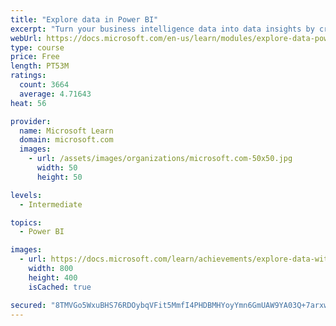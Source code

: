 ```yaml
---
title: "Explore data in Power BI"
excerpt: "Turn your business intelligence data into data insights by creating and configuring Power BI dashboards."
webUrl: https://docs.microsoft.com/en-us/learn/modules/explore-data-power-bi/
type: course
price: Free
length: PT53M
ratings:
  count: 3664
  average: 4.71643
heat: 56

provider:
  name: Microsoft Learn
  domain: microsoft.com
  images:
    - url: /assets/images/organizations/microsoft.com-50x50.jpg
      width: 50
      height: 50

levels:
  - Intermediate

topics:
  - Power BI

images:
  - url: https://docs.microsoft.com/learn/achievements/explore-data-with-power-bi-desktop-social.png
    width: 800
    height: 400
    isCached: true

secured: "8TMVGo5WxuBHS76RDOybqVFit5MmfI4PHDBMHYoyYmn6GmUAW9YA03Q+7arxwAjyRvzAnaUCJtnD6G8LPr6IrTS5/Tkdv3LP1IhnxinazOliqzazmRBUjFrWzKmBpi4Ty4Q6k/5Q13DEIy+QMdeBXJgOEXzq8Nw3nBl6Fujz4MNgs7QByIe0zzIjPWXlJAaQbyI7IT9YJfvZP+Fk7iI7+3g5ZStedmP8OeU1P6xM223AvLZEmg0OZ03IVaJcL4NDX/ZZ7GE+onELZEbqH0Cng97AXOCv7/Dcbb8o/MYYxLiyGIN/kbkKTquCRC5R/K8RdOvrdc4+7bpJ8/wAtnEJs6Q30pYhMdt0s2JrW8wjVtnGbPVRGd0iWUkaApxbhMIVxoHc0pVSYyWMs+iQZ+OHE6uZ0Mm8MtNYS7h4lDQPwH8=;PYAGlSkHu2DQCwkPeLFwgQ=="
---
```


